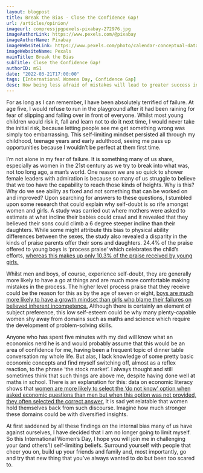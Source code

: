 ```yaml
---
layout: blogpost
title: Break the Bias - Close the Confidence Gap!
url: /articles/opinion/
imageurl: compressjpgpexels-pixabay-272976.jpg
imageAuthorLink: https://www.pexels.com/@pixabay
imageAuthorName: Pixabay
imageWebsiteLink: https://www.pexels.com/photo/calendar-conceptual-data-date-272976/
imageWebsiteName: Pexals
mainTitle: Break the Bias 
subTitle: Close the Confidence Gap!
authorID: mS1
date: "2022-03-21T17:00:00"
tags: [International Womens Day, Confidence Gap]
desc: How being less afraid of mistakes will lead to greater success in future
---
```


For as long as I can remember, I have been absolutely terrified of failure. At age five, I would refuse to run in the playground after it had been raining for fear of slipping and falling over in front of everyone. Whilst most young children would risk it, fall and learn not to do it next time, I would never take the initial risk, because letting people see me get something wrong was simply too embarrassing. This self-limiting mindset persisted all through my childhood, teenage years and early adulthood, seeing me pass up opportunities because I wouldn’t be perfect at them first time.

I’m not alone in my fear of failure. It is something many of us share, especially as women in the 21st century as we try to break into what was, not too long ago, a man’s world. One reason we are so quick to shower female leaders with admiration is because so many of us struggle to believe that we too have the capability to reach those kinds of heights. Why is this? Why do we see ability as fixed and not something that can be worked on and improved? Upon searching for answers to these questions, I stumbled upon some research that could explain why self-doubt is so rife amongst women and girls. A study was carried out where mothers were asked to estimate at what incline their babies could crawl and it revealed that they believed their sons could climb a 6 degree steeper incline than their daughters. While some might attribute this bias to physical ability differences between the sexes, the study also revealed a disparity in the kinds of praise parents offer their sons and daughters. 24.4% of the praise offered to young boys is ‘process praise’ which celebrates the child’s efforts, <a href='https://blog.innerdrive.co.uk/do-parents-treat-their-sons-and-daughters-differently' target='_blank'>whereas this makes up only 10.3% of the praise received by young girls.</a>

Whilst men and boys, of course, experience self-doubt, they are generally more likely to have a go at things and are much more comfortable making mistakes in the process. The higher level process praise that they receive could be the reason for this as by the age of seven or eight, <a href='https://blog.innerdrive.co.uk/do-parents-treat-their-sons-and-daughters-differently' target='_blank'>boys are much more likely to have a growth mindset than girls who blame their failures on believed inherent incompetence.</a> Although there is certainly an element of subject preference, this low self-esteem could be why many plenty-capable women shy away from domains such as maths and science which require the development of problem-solving skills. 

Anyone who has spent five minutes with my dad will know what an economics nerd he is and would probably assume that this would be an area of confidence for me, having been a frequent topic of dinner table conversation my whole life. But alas, I lack knowledge of some pretty basic economic concepts and find myself switching off, almost as a reflex reaction, to the phrase ‘the stock market’. I always thought and still sometimes think that such things are above me, despite having done well at maths in school. There is an explanation for this: data on economic literacy shows that <a href='https://www.marketwatch.com/story/whats-behind-the-financial-literacy-gender-gap-these-academics-both-male-and-female-found-one-answer-11620068977' target='_blank'>women are more likely to select the ‘do not know’ option when asked economic questions than men but when this option was not provided, they often selected the correct answer.</a> It is sad yet relatable that women hold themselves back from such discourse. Imagine how much stronger these domains could be with diversified insights.

At first saddened by all these findings on the internal bias many of us have against ourselves, I have decided that I am no longer going to limit myself. So this International Women’s Day, I hope you will join me in challenging your (and others’!) self-limiting beliefs. Surround yourself with people that cheer you on, build up your friends and family and, most importantly, go and try that new thing that you’ve always wanted to do but been too scared to.